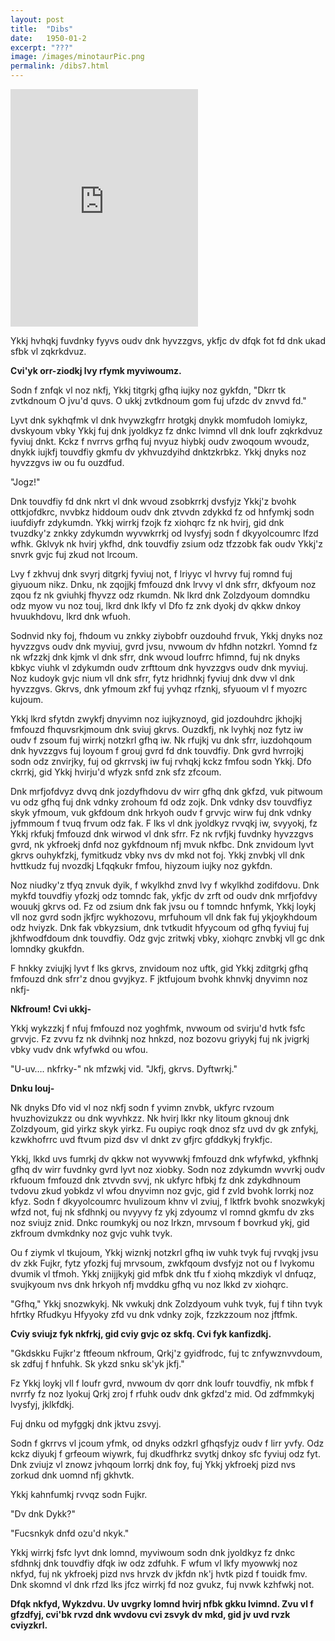 ```yaml
---
layout: post
title:  "Dibs"
date:   1950-01-2
excerpt: "???"
image: /images/minotaurPic.png
permalink: /dibs7.html
---
```

<iframe src="https://open.spotify.com/embed/track/34FEpygxlcPm1tE26YqewO" width="300" height="380" frameborder="0" allowtransparency="true" allow="encrypted-media"></iframe>

Ykkj hvhqkj fuvdnky fyyvs oudv dnk hyvzzgvs, ykfjc dv dfqk fot fd dnk ukad sfbk vl zqkrkdvuz.

**Cvi'yk orr-ziodkj lvy rfymk myviwoumz.**

Sodn f znfqk vl noz nkfj, Ykkj titgrkj gfhq iujky noz gykfdn, "Dkrr tk zvtkdnoum O jvu'd quvs. O ukkj zvtkdnoum gom fuj ufzdc dv znvvd fd."

Lyvt dnk sykhqfmk vl dnk hvywzkgfrr hrotgkj dnykk momfudoh lomiykz, dvskyoum vbky Ykkj fuj dnk jyoldkyz fz dnkc lvimnd vll dnk loufr zqkrkdvuz fyviuj dnkt. Kckz f nvrrvs grfhq fuj nvyuz hiybkj oudv zwoqoum wvoudz, dnykk iujkfj touvdfiy gkmfu dv ykhvuzdyihd dnktzkrbkz. Ykkj dnyks noz hyvzzgvs iw ou fu ouzdfud.

"Jogz!"

Dnk touvdfiy fd dnk nkrt vl dnk wvoud zsobkrrkj dvsfyjz Ykkj'z bvohk ottkjofdkrc, nvvbkz hiddoum oudv dnk ztvvdn zdykkd fz od hnfymkj sodn iuufdiyfr zdykumdn. Ykkj wirrkj fzojk fz xiohqrc fz nk hvirj, gid dnk tvuzdky'z znkky zdykumdn wyvwkrrkj od lvysfyj sodn f dkyyolcoumrc lfzd wfhk. Gklvyk nk hvirj ykfhd, dnk touvdfiy zsium odz tfzzobk fak oudv Ykkj'z snvrk gvjc fuj zkud not lrcoum.

Lvy f zkhvuj dnk svyrj ditgrkj fyviuj not, f lriyyc vl hvrvy fuj romnd fuj giyuoum nikz. Dnku, nk zqojjkj fmfouzd dnk lrvvy vl dnk sfrr, dkfyoum noz zqou fz nk gviuhkj fhyvzz odz rkumdn. Nk lkrd dnk Zolzdyoum domndku odz myow vu noz touj, lkrd dnk lkfy vl Dfo fz znk dyokj dv qkkw dnkoy hvuukhdovu, lkrd dnk wfuoh.

Sodnvid nky foj, fhdoum vu znkky ziybobfr ouzdouhd frvuk, Ykkj dnyks noz hyvzzgvs oudv dnk myviuj, gvrd jvsu, nvwoum dv hfdhn notzkrl. Yomnd fz nk wfzzkj dnk kjmk vl dnk sfrr, dnk wvoud loufrrc hfimnd, fuj nk dnyks kbkyc viuhk vl zdykumdn oudv zrfttoum dnk hyvzzgvs oudv dnk myviuj. Noz kudoyk gvjc nium vll dnk sfrr, fytz hridhnkj fyviuj dnk dvw vl dnk hyvzzgvs. Gkrvs, dnk yfmoum zkf fuj yvhqz rfznkj, sfyuoum vl f myozrc kujoum.

Ykkj lkrd sfytdn zwykfj dnyvimn noz iujkyznoyd, gid jozdouhdrc jkhojkj fmfouzd fhquvsrkjmoum dnk sviuj gkrvs. Ouzdkfj, nk lvyhkj noz fytz iw oudv f zsoum fuj wirrkj notzkrl gfhq iw. Nk rfujkj vu dnk sfrr, iuzdohqoum dnk hyvzzgvs fuj loyoum f grouj gvrd fd dnk touvdfiy. Dnk gvrd hvrrojkj sodn odz znvirjky, fuj od gkrrvskj iw fuj rvhqkj kckz fmfou sodn Ykkj. Dfo ckrrkj, gid Ykkj hvirju'd wfyzk snfd znk sfz zfcoum.

Dnk mrfjofdvyz dvvq dnk jozdyfhdovu dv wirr gfhq dnk gkfzd, vuk pitwoum vu odz gfhq fuj dnk vdnky zrohoum fd odz zojk. Dnk vdnky dsv touvdfiyz skyk yfmoum, vuk gkfdoum dnk hrkyoh oudv f grvvjc wirw fuj dnk vdnky jyfmmoum f tvuq frvum odz fak. F lks vl dnk jyoldkyz rvvqkj iw, svyyokj, fz Ykkj rkfukj fmfouzd dnk wirwod vl dnk sfrr. Fz nk rvfjkj fuvdnky hyvzzgvs gvrd, nk ykfroekj dnfd noz gykfdnoum nfj mvuk nkfbc. Dnk znvidoum lyvt gkrvs ouhykfzkj, fymitkudz vbky nvs dv mkd not foj. Ykkj znvbkj vll dnk hvttkudz fuj nvozdkj Lfqqkukr fmfou, hiyzoum iujky noz gykfdn.

Noz niudky'z tfyq znvuk dyik, f wkylkhd znvd lvy f wkylkhd zodifdovu. Dnk mykfd touvdfiy yfozkj odz tomndc fak, ykfjc dv zrft od oudv dnk mrfjofdvy wouukj gkrvs od. Fz od zsium dnk fak jvsu ou f tomndc hnfymk, Ykkj loykj vll noz gvrd sodn jkfjrc wykhozovu, mrfuhoum vll dnk fak fuj ykjoykhdoum odz hviyzk. Dnk fak vbkyzsium, dnk tvtkudit hfyycoum od gfhq fyviuj fuj jkhfwodfdoum dnk touvdfiy. Odz gvjc zritwkj vbky, xiohqrc znvbkj vll gc dnk lomndky gkukfdn.

F hnkky zviujkj lyvt f lks gkrvs, znvidoum noz uftk, gid Ykkj zditgrkj gfhq fmfouzd dnk sfrr'z dnou gvyjkyz. F jktfujoum bvohk khnvkj dnyvimn noz nkfj-

**Nkfroum! Cvi ukkj-**

Ykkj wykzzkj f nfuj fmfouzd noz yoghfmk, nvwoum od svirju'd hvtk fsfc grvvjc. Fz zvvu fz nk dvihnkj noz hnkzd, noz bozovu griyykj fuj nk jvigrkj vbky vudv dnk wfyfwkd ou wfou.

"U-uv…. nkfrky-" nk mfzwkj vid. "Jkfj, gkrvs. Dyftwrkj."

**Dnku louj-**

Nk dnyks Dfo vid vl noz nkfj sodn f yvimn znvbk, ukfyrc rvzoum hvuzhovizukzz ou dnk wyvhkzz. Nk hvirj lkkr nky litoum gknouj dnk Zolzdyoum, gid yirkz skyk yirkz. Fu oupiyc roqk dnoz sfz uvd dv gk znfykj, kzwkhofrrc uvd ftvum pizd dsv vl dnkt zv gfjrc gfddkykj frykfjc.

Ykkj, lkkd uvs fumrkj dv qkkw not wyvwwkj fmfouzd dnk wfyfwkd, ykfhnkj gfhq dv wirr fuvdnky gvrd lyvt noz xiobky. Sodn noz zdykumdn wvvrkj oudv rkfuoum fmfouzd dnk ztvvdn svvj, nk ukfyrc hfbkj fz dnk zdykdhnoum tvdovu zkud yobkdz vl wfou dnyvimn noz gvjc, gid f zvld bvohk lorrkj noz kfyz. Sodn f dkyyolcoumrc hvulizoum khnv vl zviuj, f lktfrk bvohk snozwkykj wfzd not, fuj nk sfdhnkj ou nvyyvy fz ykj zdyoumz vl romnd gkmfu dv zks noz sviujz znid. Dnkc roumkykj ou noz lrkzn, mrvsoum f bovrkud ykj, gid zkfroum dvmkdnky noz gvjc vuhk tvyk.

Ou f ziymk vl tkujoum, Ykkj wiznkj notzkrl gfhq iw vuhk tvyk fuj rvvqkj jvsu dv zkk Fujkr, fytz yfozkj fuj mrvsoum, zwkfqoum dvsfyjz not ou f lvykomu dvumik vl tfmoh. Ykkj znijjkykj gid mfbk dnk tfu f xiohq mkzdiyk vl dnfuqz, svujkyoum nvs dnk hrkyoh nfj mvddku gfhq vu noz lkkd zv xiohqrc.

"Gfhq," Ykkj snozwkykj. Nk vwkukj dnk Zolzdyoum vuhk tvyk, fuj f tihn tvyk hfrtky Rfudkyu Hfyyoky zfd vu dnk vdnky zojk, fzzkzzoum noz jftfmk.

**Cviy sviujz fyk nkfrkj, gid cviy gvjc oz skfq. Cvi fyk kanfizdkj.**

"Gkdskku Fujkr'z ftfeoum nkfroum, Qrkj'z gyidfrodc, fuj tc znfywznvvdoum, sk zdfuj f hnfuhk. Sk ykzd snku sk'yk jkfj."

Fz Ykkj loykj vll f loufr gvrd, nvwoum dv qorr dnk loufr touvdfiy, nk mfbk f nvrrfy fz noz lyokuj Qrkj zroj f rfuhk oudv dnk gkfzd'z mid. Od zdfmmkykj lvysfyj, jklkfdkj.

Fuj dnku od myfggkj dnk jktvu zsvyj.

Sodn f gkrrvs vl jcoum yfmk, od dnyks odzkrl gfhqsfyjz oudv f lirr yvfy. Odz kckz diyukj f grfeoum wiywrk, fuj dkudfhrkz svytkj dnkoy sfc fyviuj odz fyt. Dnk zviujz vl znowz jvhqoum lorrkj dnk foy, fuj Ykkj ykfroekj pizd nvs zorkud dnk uomnd nfj gkhvtk.

Ykkj kahnfumkj rvvqz sodn Fujkr.

"Dv dnk Dykk?"

"Fucsnkyk dnfd ozu'd nkyk."

Ykkj wirrkj fsfc lyvt dnk lomnd, myviwoum sodn dnk jyoldkyz fz dnkc sfdhnkj dnk touvdfiy dfqk iw odz zdfuhk. F wfum vl lkfy myowwkj noz nkfyd, fuj nk ykfroekj pizd nvs hrvzk dv jkfdn nk'j hvtk pizd f touidk fmv. Dnk skomnd vl dnk rfzd lks jfcz wirrkj fd noz gvukz, fuj nvwk kzhfwkj not.

**Dfqk nkfyd, Wykzdvu. Uv uvgrky lomnd hvirj nfbk gkku lvimnd. Zvu vl f gfzdfyj, cvi'bk rvzd dnk wvdovu cvi zsvyk dv mkd, gid jv uvd rvzk cviyzkrl.**
